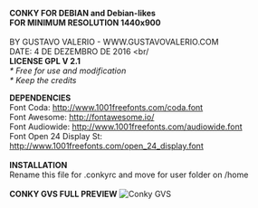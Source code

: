 <strong>CONKY FOR DEBIAN and Debian-likes<br/>
FOR MINIMUM RESOLUTION 1440x900<br/></strong><br/>
BY GUSTAVO VALERIO - WWW.GUSTAVOVALERIO.COM
<br/>DATE: 4 DE DEZEMBRO DE 2016
<br/<br/><strong>LICENSE GPL V 2.1</strong>
<br/><i>* Free for use and modification
<br/>* Keep the credits</i>

<strong>DEPENDENCIES<br/></strong>
Font Coda: http://www.1001freefonts.com/coda.font
<br/>Font Awesome: http://fontawesome.io/
<br/>Font Audiowide: http://www.1001freefonts.com/audiowide.font
<br/>Font Open 24 Display St: http://www.1001freefonts.com/open_24_display.font
<br/><br/><strong>INSTALLATION</strong>
<br/>Rename this file for .conkyrc and move for user folder on /home
<br/><br/><strong>CONKY GVS FULL PREVIEW</strong>
<img src="https://github.com/gustavovalerio/Conky/blob/master/Conkyrc-gvs-full-preview.png" alt="Conky GVS" />
